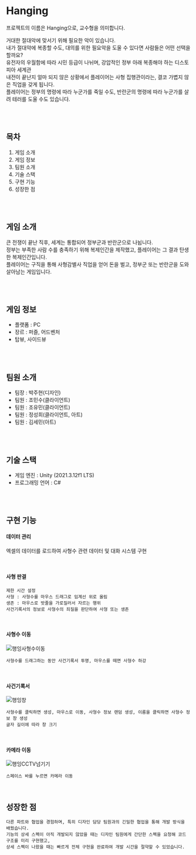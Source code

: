 # Hanging
  프로젝트의 이름은 Hanging으로, 교수형을 의미합니다.
  
  거대한 절대악에 맞서기 위해 필요한 악이 있습니다.<br/>
  내가 절대악에 복종할 수도, 대의를 위한 필요악을 도울 수 있다면 사람들은 어떤 선택을 할까요?<br/>
  유전자의 우월함에 따라 시민 등급이 나뉘며, 강압적인 정부 아래 복종해야 하는 디스토피아 세계관<br/>
  내전이 끝난지 얼마 되지 않은 상황에서 플레이어는 사형 집행관이라는, 결코 가볍지 않은 직업을 갖게 됩니다.<br/>
  플레이어는 정부의 명령에 따라 누군가를 죽일 수도, 반란군의 명령에 따라 누군가를 살려 테러를 도울 수도 있습니다.<br/>

<br/><br/>
## 목차
  1. 게임 소개
  2. 게임 정보
  3. 팀원 소개
  4. 기술 스택
  5. 구현 기능
  6. 성장한 점

<br/><br/>
## 게임 소개
  큰 전쟁이 끝난 직후, 세계는 통합되어 정부군과 반란군으로 나뉩니다. <br/>
  정부는 부족한 사람 수를 충족하기 위해 복제인간을 제작했고, 플레이어는 그 결과 탄생한 복제인간입니다.<br/>
  플레이어는 구직을 통해 사형감별사 직업을 얻어 돈을 벌고, 정부군 또는 반란군을 도와 살아남는 게임입니다.

<br/><br/>
## 게임 정보
  - 플랫폼 : PC
  - 장르 : 퍼즐, 어드벤처
  - 탑뷰, 사이드뷰
  
<br/><br/>
## 팀원 소개
  - 팀장 : 박주현(디자인)
  - 팀원 : 조민수(클라이언트)
  - 팀원 : 조유민(클라이언트)
  - 팀원 : 정성희(클라이언트, 아트)
  - 팀원 : 김세민(아트)
  
<br/><br/>
## 기술 스택
  - 게임 엔진 : Unity (2021.3.12f1 LTS)
  - 프로그래밍 언어 : C#
  
<br/><br/>
## 구현 기능

#### 데이터 관리
엑셀의 데이터를 로드하여 사형수 관련 데이터 및 대화 시스템 구현

<br/>

#### 사형 판결    
    제한 시간 설정
    사형 : 사형수를 마우스 드래그로 임계선 위로 올림
    생존 : 마우스로 밧줄을 가로질러서 자르는 행위
    사건기록서의 정보로 사형수의 죄질을 판단하여 사형 또는 생존
    
<br/>

#### 사형수 이동
![행잉사형수이동](https://user-images.githubusercontent.com/40791869/217011075-417d044a-0c64-4f52-97d7-cd39950b2789.gif)
    
    사형수를 드래그하는 동안 사건기록서 투명, 마우스를 떼면 사형수 하강

<br/>
  
#### 사건기록서
![행잉창](https://user-images.githubusercontent.com/40791869/216998972-d4a7b093-133e-4162-b731-017c5ae4d19b.gif)

    사형수를 클릭하면 생성, 마우스로 이동, 사형수 정보 랜덤 생성, 이름을 클릭하면 사형수 정보 창 생성
    글자 길이에 따라 창 크기 

<br/>

#### 카메라 이동
![행잉CCTV넘기기](https://user-images.githubusercontent.com/40791869/217000561-8d6de74b-c535-4e29-8139-e051d70dc827.gif)

    스페이스 바를 누르면 카메라 이동

<br/>

## 성장한 점
    다른 파트와 협업을 경험하며, 특히 디자인 담당 팀원과의 긴밀한 협업을 통해 개발 방식을 배웠습니다.
    기능의 상세 스펙이 아직 개발되지 않았을 때는 디자인 팀원에게 간단한 스펙을 요청해 코드 구조를 미리 구현했고, 
    상세 스펙이 나왔을 때는 빠르게 전체 구현을 완료하여 개발 시간을 절약할 수 있었습니다.

